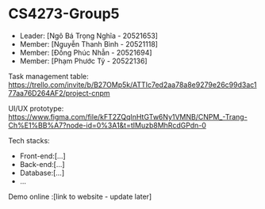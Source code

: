 # CS4273-Group5
- Leader: [Ngô Bá Trọng Nghĩa - 20521653]
- Member: [Nguyễn Thanh Bình - 20521118]
- Member: [Đồng Phúc Nhẫn - 20521694]
- Member: [Phạm Phước Tỷ - 20522136]

Task management table: https://trello.com/invite/b/B27OMp5k/ATTIc7ed2aa78a8e9279e26c99d3ac177aa76D264AF2/project-cnpm

UI/UX prototype: https://www.figma.com/file/kFT2ZQqInHtGTw6Ny1VMNB/CNPM_-Trang-Ch%E1%BB%A7?node-id=0%3A1&t=tIMuzb8MhRcdGPdn-0

Tech stacks: 

- Front-end:[...]
- Back-end:[...]
- Database:[...]
- ...

Demo online :[link to website - update later]
